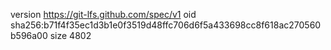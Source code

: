 version https://git-lfs.github.com/spec/v1
oid sha256:b71f4f35ec1d3b1e0f3519d48ffc706d6f5a433698cc8f618ac270560b596a00
size 4802
